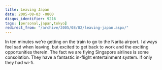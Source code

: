```yaml
---
title: Leaving Japan
date: 2005-08-03 -0800
disqus_identifier: 9216
tags: [personal,japan,tokyo]
redirect_from: "/archive/2005/08/02/leaving-japan.aspx/"
---
```


In ten minutes we’re getting on the train to go to the Narita airport. I
always feel sad when leaving, but excited to get back to work and the
exciting opportunities therein. The fact we are flying Singapore
airlines is some consolation. They have a fantastic in-flight
entertainment system. If only they had wi-fi.

